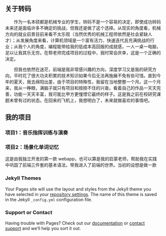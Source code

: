 ## 关于转码

&emsp;&emsp;作为一名本硕都是机械专业的学生，转码不是一个容易的决定，即使成功转码未来还是面临许多不确定的挑战，但我还是做了这个选择。从现实的角度看，机械方向的就业前景目前来看不太乐观（当然优秀的机械工程师依然是社会紧缺人才）；从发展角度来看，计算机领域是一个富有活力、快速迭代且充满挑战的行业；从我个人的角度，编程能带给我的低成本高回报的成就感，一人一桌一电脑，足以让我其乐无穷。在帮老师完成项目的过程中，我时常会庆幸，这是一个正确的决定。

&emsp;&emsp;但我也依然在迷茫，前端是我非常感兴趣的方向，深度学习又是我的研究方向，平时花了很大功夫积累的技术知识如果今后无法再施展不免有些可惜。直到今年的夏天，我去绵阳出差，由于项目的特殊性，我留在当地整整一个月。这一个月来，我从一睁眼，满脑子就只有项目和按捺不住的兴奋。看着自己的作品一天天完善，功能一天天丰富，我可能比甲方更憧憬它最终的样子。这是我之前在校研究课题未曾有过的状态。在回来的飞机上，我想明白了，未来就做喜欢的事情吧。

## 我的项目

### 项目1：音乐指挥训练与演奏

### 项目2：场景化单词记忆

这是由我独立开发的第一款 webapp，也可以算是我的启蒙老师，帮助我在实践中巩固了前端三件套的基本语法，带我进入了前端的世界。当初的设想是做一款

### Jekyll Themes

Your Pages site will use the layout and styles from the Jekyll theme you have selected in your [repository settings](https://github.com/super-xman/super-xman.github.io/settings/pages). The name of this theme is saved in the Jekyll `_config.yml` configuration file.

<!-- <video src="https://walkclass-vr.oss-cn-hangzhou.aliyuncs.com/yuzelin/my-music/demo/%E8%A7%86%E9%A2%91%E6%95%99%E5%AD%A6.mp4" controls="controls" width="500"><video/> -->

### Support or Contact

Having trouble with Pages? Check out our [documentation](https://docs.github.com/categories/github-pages-basics/) or [contact support](https://support.github.com/contact) and we’ll help you sort it out.
